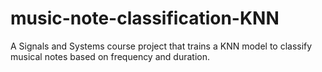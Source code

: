 # music-note-classification-KNN
A Signals and Systems course project that trains a KNN model to classify musical notes based on frequency and duration.
